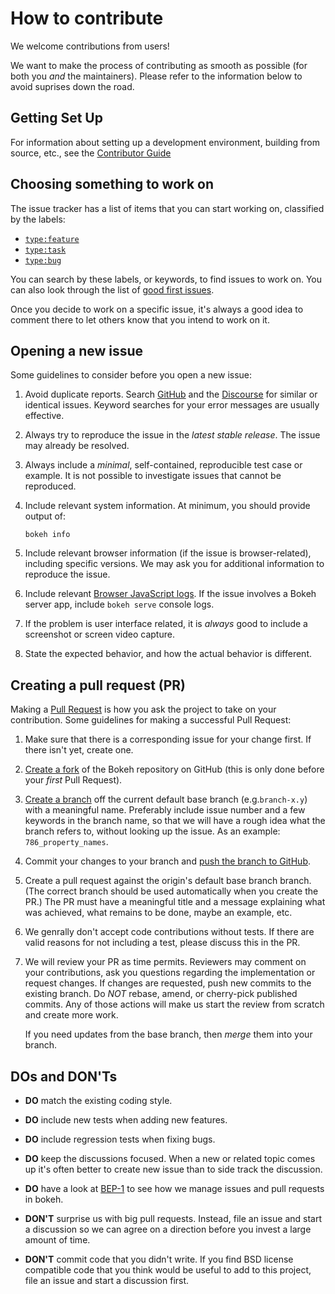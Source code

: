 # How to contribute

We welcome contributions from users!

We want to make the process of contributing as smooth as possible (for both you *and*
the maintainers). Please refer to the information below to avoid suprises down the
road.

## Getting Set Up

For information about setting up a development environment, building from source, etc.,
see the [Contributor Guide](https://docs.bokeh.org/en/latest/docs/dev_guide.html)

## Choosing something to work on

The issue tracker has a list of items that you can start working on, classified by the
labels:

* [`type:feature`](https://github.com/bokeh/bokeh/labels/type:%20feature)
* [`type:task`](https://github.com/bokeh/bokeh/labels/type:%20task)
* [`type:bug`](https://github.com/bokeh/bokeh/labels/type:%20bug)

You can search by these labels, or keywords, to find issues to work on. You can also look
through the list of [good first issues](https://github.com/bokeh/bokeh/issues?q=is%3Aopen+is%3Aissue+label%3A%22good+first+issue%22).

Once you decide to work on a specific issue, it's always a good idea to comment there
to let others know that you intend to work on it.

## Opening a new issue

Some guidelines to consider before you open a new issue:

1. Avoid duplicate reports. Search [GitHub](https://github.com/bokeh/bokeh/issues) and
   the [Discourse](https://discourse.bokeh.org) for similar or identical issues. Keyword
   searches for your error messages are usually effective.

2. Always try to reproduce the issue in the *latest stable release*. The issue may already
   be resolved.

3. Always include a *minimal*, self-contained, reproducible test case or example. It is not
   possible to investigate issues that cannot be reproduced.

4. Include relevant system information. At minimum, you should provide output of:

      `bokeh info`

5. Include relevant browser information (if the issue is browser-related), including
   specific versions. We may ask you for additional information to reproduce the issue.

6. Include relevant [Browser JavaScript logs](https://webmasters.stackexchange.com/questions/8525/how-do-i-open-the-javascript-console-in-different-browsers). If the issue involves a Bokeh server app, include `bokeh serve` console logs.

7. If the problem is user interface related, it is *always* good to include a screenshot or
   screen video capture.

8. State the expected behavior, and how the actual behavior is different.

## Creating a pull request (PR)

Making a [Pull Request](https://docs.github.com/en/github/collaborating-with-issues-and-pull-requests/about-pull-requests)
is how you ask the project to take on your contribution. Some guidelines for making a successful
Pull Request:

1. Make sure that there is a corresponding issue for your change first. If there isn't yet,
   create one.

2. [Create a fork](https://docs.github.com/en/github/getting-started-with-github/fork-a-repo) of
   the Bokeh repository on GitHub (this is only done before your *first* Pull Request).

3. [Create a branch](https://git-scm.com/book/en/v2/Git-Branching-Basic-Branching-and-Merging) off
   the current default base branch (e.g.`branch-x.y`) with a meaningful name. Preferably include
   issue number and a few keywords in the branch name, so that we will have a rough idea what the
   branch refers to, without looking up the issue. As an example: `786_property_names`.

4. Commit your changes to your branch and [push the branch to GitHub](https://docs.github.com/en/github/using-git/pushing-commits-to-a-remote-repository).

5. Create a pull request against the origin's default base branch branch. (The correct branch should
   be used automatically when you create the PR.) The PR must have a meaningful title and a message
   explaining what was achieved, what remains to be done, maybe an example, etc.

6. We genrally don't accept code contributions without tests. If there are valid reasons for not
   including a test, please discuss this in the PR.

7. We will review your PR as time permits. Reviewers may comment on your contributions, ask
   you questions regarding the implementation or request changes. If changes are requested, push
   new commits to the existing branch. Do *NOT* rebase, amend, or cherry-pick published commits.
   Any of those actions will make us start the review from scratch and create more work.

   If you need updates from the base branch, then *merge* them into your branch.

## DOs and DON'Ts

* **DO** match the existing coding style.

* **DO** include new tests when adding new features.

* **DO** include regression tests when fixing bugs.

* **DO** keep the discussions focused. When a new or related topic comes up it's often better to
  create new issue than to side track the discussion.

* **DO** have a look at [BEP-1](https://github.com/bokeh/bokeh/wiki/BEP-1:-Issues-and-PRs-management) to see how we manage issues and pull requests in bokeh.

* **DON'T** surprise us with big pull requests. Instead, file an issue and start a discussion so we
  can agree on a direction before you invest a large amount of time.

* **DON'T** commit code that you didn't write. If you find BSD license compatible code that you
  think would be useful to add to this project, file an issue and start a discussion first.
